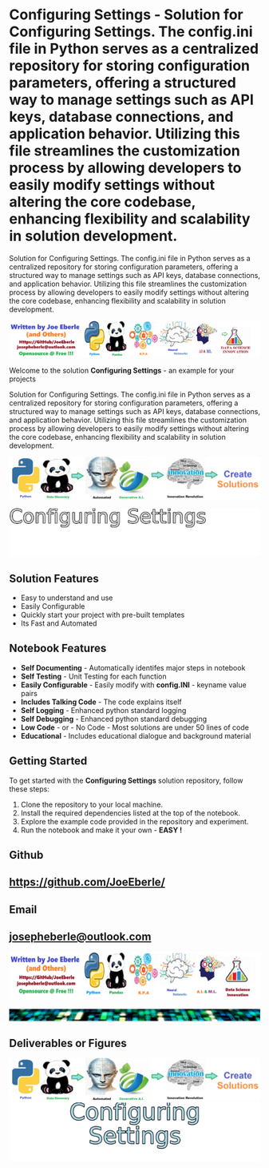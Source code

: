 
# Configuring Settings - Solution for Configuring Settings. The config.ini file in Python serves as a centralized repository for storing configuration parameters, offering a structured way to manage settings such as API keys, database connections, and application behavior. Utilizing this file streamlines the customization process by allowing developers to easily modify settings without altering the core codebase, enhancing flexibility and scalability in solution development.
Solution for Configuring Settings. The config.ini file in Python serves as a centralized repository for storing configuration parameters, offering a structured way to manage settings such as API keys, database connections, and application behavior. Utilizing this file streamlines the customization process by allowing developers to easily modify settings without altering the core codebase, enhancing flexibility and scalability in solution development.

![Image image_filename](code.png)

Welcome to the solution **Configuring Settings** - an example for your projects

Solution for Configuring Settings. The config.ini file in Python serves as a centralized repository for storing configuration parameters, offering a structured way to manage settings such as API keys, database connections, and application behavior. Utilizing this file streamlines the customization process by allowing developers to easily modify settings without altering the core codebase, enhancing flexibility and scalability in solution development.

![Image image_filename](sample.png)

![Image image_filename](solution_sign.png)

## Solution Features
- Easy to understand and use  
- Easily Configurable 
- Quickly start your project with pre-built templates
- Its Fast and Automated

## Notebook Features
- **Self Documenting** - Automatically identifes major steps in notebook 
- **Self Testing** - Unit Testing for each function
- **Easily Configurable** - Easily modify with **config.INI** - keyname value pairs
- **Includes Talking Code** - The code explains itself 
- **Self Logging** - Enhanced python standard logging   
- **Self Debugging** - Enhanced python standard debugging
- **Low Code** - or - No Code  - Most solutions are under 50 lines of code
- **Educational** - Includes educational dialogue and background material
    
## Getting Started
To get started with the **Configuring Settings** solution repository, follow these steps:
1. Clone the repository to your local machine.
2. Install the required dependencies listed at the top of the notebook.
3. Explore the example code provided in the repository and experiment.
4. Run the notebook and make it your own - **EASY !**
    

## Github    
## https://github.com/JoeEberle/ 

## Email 
## josepheberle@outlook.com 

    
![Developer](developer.png)

![Brand](brand.png)
    
## Deliverables or Figures
 ![additional_image](configuring_settings.png)  <br>![additional_image](solution_stacked_sign.png)  <br>
    